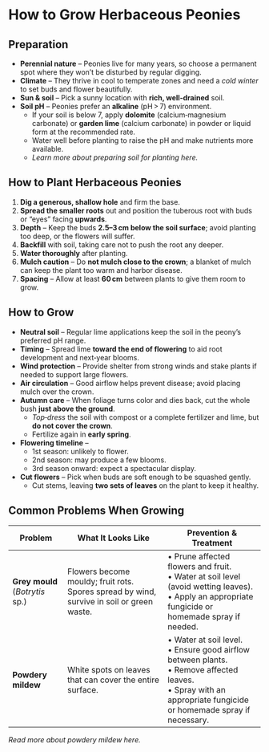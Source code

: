 # How to Grow Herbaceous Peonies

## Preparation

- **Perennial nature** – Peonies live for many years, so choose a permanent spot where they won’t be disturbed by regular digging.  
- **Climate** – They thrive in cool to temperate zones and need a *cold winter* to set buds and flower beautifully.  
- **Sun & soil** – Pick a sunny location with **rich, well‑drained** soil.  
- **Soil pH** – Peonies prefer an **alkaline** (pH > 7) environment.  
  - If your soil is below 7, apply **dolomite** (calcium‑magnesium carbonate) or **garden lime** (calcium carbonate) in powder or liquid form at the recommended rate.  
  - Water well before planting to raise the pH and make nutrients more available.  
  - *Learn more about preparing soil for planting here.*

## How to Plant Herbaceous Peonies

1. **Dig a generous, shallow hole** and firm the base.  
2. **Spread the smaller roots** out and position the tuberous root with buds or “eyes” facing **upwards**.  
3. **Depth** – Keep the buds **2.5–3 cm below the soil surface**; avoid planting too deep, or the flowers will suffer.  
4. **Backfill** with soil, taking care not to push the root any deeper.  
5. **Water thoroughly** after planting.  
6. **Mulch caution** – Do **not mulch close to the crown**; a blanket of mulch can keep the plant too warm and harbor disease.  
7. **Spacing** – Allow at least **60 cm** between plants to give them room to grow.

## How to Grow

- **Neutral soil** – Regular lime applications keep the soil in the peony’s preferred pH range.  
- **Timing** – Spread lime **toward the end of flowering** to aid root development and next‑year blooms.  
- **Wind protection** – Provide shelter from strong winds and stake plants if needed to support large flowers.  
- **Air circulation** – Good airflow helps prevent disease; avoid placing mulch over the crown.  
- **Autumn care** – When foliage turns color and dies back, cut the whole bush **just above the ground**.  
  - *Top‑dress* the soil with compost or a complete fertilizer and lime, but **do not cover the crown**.  
  - Fertilize again in **early spring**.  
- **Flowering timeline** –  
  - 1st season: unlikely to flower.  
  - 2nd season: may produce a few blooms.  
  - 3rd season onward: expect a spectacular display.  
- **Cut flowers** – Pick when buds are soft enough to be squashed gently.  
  - Cut stems, leaving **two sets of leaves** on the plant to keep it healthy.

## Common Problems When Growing

| Problem | What It Looks Like | Prevention & Treatment |
|---------|--------------------|------------------------|
| **Grey mould** (*Botrytis* sp.) | Flowers become mouldy; fruit rots. Spores spread by wind, survive in soil or green waste. | • Prune affected flowers and fruit.<br>• Water at soil level (avoid wetting leaves).<br>• Apply an appropriate fungicide or homemade spray if needed. |
| **Powdery mildew** | White spots on leaves that can cover the entire surface. | • Water at soil level.<br>• Ensure good airflow between plants.<br>• Remove affected leaves.<br>• Spray with an appropriate fungicide or homemade spray if necessary. |

*Read more about powdery mildew here.*